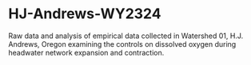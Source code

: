 # HJ-Andrews-WY2324
Raw data and analysis of empirical data collected in Watershed 01, H.J. Andrews, Oregon examining the controls on dissolved oxygen during headwater network expansion and contraction.
